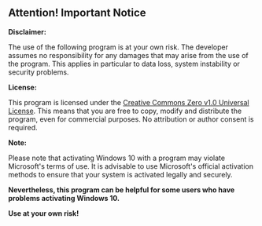 ## Attention! Important Notice

**Disclaimer:**

The use of the following program is at your own risk. The developer assumes no responsibility for any damages that may arise from the use of the program. This applies in particular to data loss, system instability or security problems.

**License:**

This program is licensed under the [Creative Commons Zero v1.0 Universal License](https://creativecommons.org/). This means that you are free to copy, modify and distribute the program, even for commercial purposes. No attribution or author consent is required.

**Note:**

Please note that activating Windows 10 with a program may violate Microsoft's terms of use. It is advisable to use Microsoft's official activation methods to ensure that your system is activated legally and securely.

**Nevertheless, this program can be helpful for some users who have problems activating Windows 10.**

**Use at your own risk!**
